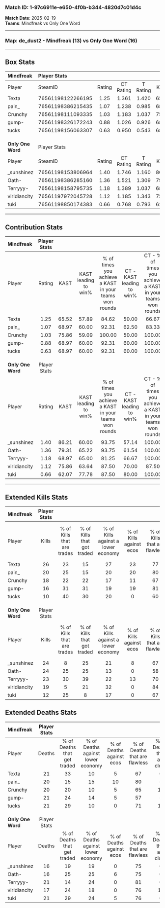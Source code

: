 ### Match ID: 1-97c6911e-e650-4f0b-b344-4820d7c01d4c  
**Match Date**: 2025-02-19  
**Teams**: Mindfreak vs Only One Word  

---  

### **Map**: de_dust2 - Mindfreak (13) vs Only One Word (16)  
---  

## Box Stats  

| **Mindfreak**     | Player Stats      |        |           |          |       |      |       |         |        |      |     |
| :- | :- | :-: | :-: | :-: | :-: | :-: | :-: | :-: | :-: | :-: | :-: |
| Player            | SteamID           | Rating | CT Rating | T Rating | KAST  | ADR  | Kills | Assists | Deaths | K/D  | HS% |
| Texta             | 76561198122266195 |  1.25  |   1.361   |  1.420   | 65.52 | 92.8 |  26   |    6    |   21   | 1.24 | 46  |
| pain_             | 76561198386215435 |  1.07  |   1.238   |  0.985   | 68.97 | 81.0 |  20   |    5    |   20   | 1.00 | 50  |
| Crunchy           | 76561198111093335 |  1.03  |   1.183   |  1.037   | 75.86 | 71.7 |  18   |    5    |   20   | 0.90 | 72  |
| gump-             | 76561198326172243 |  0.88  |   1.026   |  0.926   | 68.97 | 60.0 |  16   |   10    |   21   | 0.76 | 62  |
| tucks             | 76561198156063307 |  0.63  |   0.950   |  0.543   | 68.97 | 38.1 |  10   |    8    |   21   | 0.48 | 30  |
|                   |                   |        |           |          |       |      |       |         |        |      |     |
|                   |                   |        |           |          |       |      |       |         |        |      |     |
|                   |                   |        |           |          |       |      |       |         |        |      |     |
| **Only One Word** | Player Stats      |        |           |          |       |      |       |         |        |      |     |
| Player            | SteamID           | Rating | CT Rating | T Rating | KAST  | ADR  | Kills | Assists | Deaths | K/D  | HS% |
| _sunshinez        | 76561198153806964 |  1.40  |   1.746   |  1.160   | 86.21 | 82.7 |  24   |    7    |   16   | 1.50 | 58  |
| Oath-             | 76561198386285160 |  1.36  |   1.521   |  1.309   | 79.31 | 86.8 |  24   |    6    |   16   | 1.50 | 75  |
| Terryyy-          | 76561198158795735 |  1.18  |   1.389   |  1.037   | 68.97 | 89.7 |  23   |    9    |   21   | 1.10 | 43  |
| viridiancity      | 76561197972045728 |  1.12  |   1.185   |  1.343   | 75.86 | 72.7 |  19   |    4    |   17   | 1.12 | 26  |
| tuki              | 76561198850174383 |  0.66  |   0.768   |  0.793   | 62.07 | 45.1 |  12   |    9    |   21   | 0.57 | 58  |
---  

## Contribution Stats  

| **Mindfreak**     | Player Stats |       |                      |                                                        |                           |                                                             |                          |                                                            |
| :- | :-: | :-: | :-: | :-: | :-: | :-: | :-: | :-: |
| Player            |    Rating    | KAST  | KAST leading to win% | % of times you achieve a KAST in your teams won rounds | CT - KAST leading to win% | CT - % of times you achieve a KAST in your teams won rounds | T - KAST leading to win% | T - % of times you achieve a KAST in your teams won rounds |
| Texta             |     1.25     | 65.52 |        57.89         |                         84.62                          |           50.00           |                            66.67                            |          63.64           |                           100.00                           |
| pain_             |     1.07     | 68.97 |        60.00         |                         92.31                          |           62.50           |                            83.33                            |          58.33           |                           100.00                           |
| Crunchy           |     1.03     | 75.86 |        59.09         |                         100.00                         |           50.00           |                           100.00                            |          70.00           |                           100.00                           |
| gump-             |     0.88     | 68.97 |        60.00         |                         92.31                          |           60.00           |                           100.00                            |          60.00           |                           85.71                            |
| tucks             |     0.63     | 68.97 |        60.00         |                         92.31                          |           60.00           |                           100.00                            |          60.00           |                           85.71                            |
|                   |              |       |                      |                                                        |                           |                                                             |                          |                                                            |
|                   |              |       |                      |                                                        |                           |                                                             |                          |                                                            |
|                   |              |       |                      |                                                        |                           |                                                             |                          |                                                            |
| **Only One Word** | Player Stats |       |                      |                                                        |                           |                                                             |                          |                                                            |
| Player            |    Rating    | KAST  | KAST leading to win% | % of times you achieve a KAST in your teams won rounds | CT - KAST leading to win% | CT - % of times you achieve a KAST in your teams won rounds | T - KAST leading to win% | T - % of times you achieve a KAST in your teams won rounds |
| _sunshinez        |     1.40     | 86.21 |        60.00         |                         93.75                          |           57.14           |                           100.00                            |          63.64           |                           87.50                            |
| Oath-             |     1.36     | 79.31 |        65.22         |                         93.75                          |           61.54           |                           100.00                            |          70.00           |                           87.50                            |
| Terryyy-          |     1.18     | 68.97 |        65.00         |                         81.25                          |           66.67           |                           100.00                            |          62.50           |                           62.50                            |
| viridiancity      |     1.12     | 75.86 |        63.64         |                         87.50                          |           70.00           |                            87.50                            |          58.33           |                           87.50                            |
| tuki              |     0.66     | 62.07 |        77.78         |                         87.50                          |           80.00           |                           100.00                            |          75.00           |                           75.00                            |
---  

## Extended Kills Stats  

| **Mindfreak**     | Player Stats |                            |                            |                                    |                         |                              |                                 |                                       |                    |           |
| :- | :-: | :-: | :-: | :-: | :-: | :-: | :-: | :-: | :-: | :-: |
| Player            |    Kills     | % of Kills that are trades | % of Kills that got traded | % of Kills against a lower economy | % of Kills against ecos | % of Kills that are flawless | % of Kills that are close duels | % of Kills that are assisted by flash | Pistol Round Kills | AWP Kills |
| Texta             |      26      |             23             |             15             |                 27                 |           23            |              77              |                0                |                   4                   |         0          |     0     |
| pain_             |      20      |             25             |             15             |                 20                 |           20            |              80              |               10                |                  10                   |         6          |     4     |
| Crunchy           |      18      |             22             |             22             |                 17                 |           11            |              67              |                0                |                   0                   |         0          |     3     |
| gump-             |      16      |             31             |             31             |                 19                 |           19            |              81              |                0                |                   6                   |         1          |     0     |
| tucks             |      10      |             40             |             30             |                 20                 |            0            |              60              |               10                |                  10                   |         2          |     1     |
|                   |              |                            |                            |                                    |                         |                              |                                 |                                       |                    |           |
|                   |              |                            |                            |                                    |                         |                              |                                 |                                       |                    |           |
|                   |              |                            |                            |                                    |                         |                              |                                 |                                       |                    |           |
| **Only One Word** | Player Stats |                            |                            |                                    |                         |                              |                                 |                                       |                    |           |
| Player            |    Kills     | % of Kills that are trades | % of Kills that got traded | % of Kills against a lower economy | % of Kills against ecos | % of Kills that are flawless | % of Kills that are close duels | % of Kills that are assisted by flash | Pistol Round Kills | AWP Kills |
| _sunshinez        |      24      |             8              |             25             |                 21                 |            8            |              67              |                0                |                  13                   |         0          |     1     |
| Oath-             |      24      |             25             |             25             |                 13                 |            0            |              58              |               17                |                  13                   |         2          |     3     |
| Terryyy-          |      23      |             30             |             39             |                 22                 |           13            |              70              |                0                |                  13                   |         0          |     1     |
| viridiancity      |      19      |             5              |             21             |                 32                 |            0            |              84              |               11                |                  11                   |         10         |     2     |
| tuki              |      12      |             25             |             8              |                 17                 |            0            |              67              |                8                |                  17                   |         0          |     0     |
## Extended Deaths Stats  

| **Mindfreak**     | Player Stats |                             |                                   |                          |                               |                            |                           |               |
| :- | :-: | :-: | :-: | :-: | :-: | :-: | :-: | :-: |
| Player            |    Deaths    | % of Deaths that get traded | % of Deaths against lower economy | % of Deaths against ecos | % of Deaths that are flawless | % of Deaths that are close | % of Deaths while blinded | Deaths to AWP |
| Texta             |      21      |             33              |                10                 |            5             |              67               |             0              |            24             |       3       |
| pain_             |      20      |             15              |                15                 |            10            |              80               |             5              |            15             |       4       |
| Crunchy           |      20      |             20              |                10                 |            5             |              65               |             10             |             5             |       2       |
| gump-             |      21      |             24              |                14                 |            5             |              57               |             5              |            14             |       0       |
| tucks             |      21      |             29              |                10                 |            0             |              71               |             14             |             5             |       3       |
|                   |              |                             |                                   |                          |                               |                            |                           |               |
|                   |              |                             |                                   |                          |                               |                            |                           |               |
|                   |              |                             |                                   |                          |                               |                            |                           |               |
| **Only One Word** | Player Stats |                             |                                   |                          |                               |                            |                           |               |
| Player            |    Deaths    | % of Deaths that get traded | % of Deaths against lower economy | % of Deaths against ecos | % of Deaths that are flawless | % of Deaths that are close | % of Deaths while blinded | Deaths to AWP |
| _sunshinez        |      16      |             19              |                19                 |            0             |              75               |             6              |             0             |       2       |
| Oath-             |      16      |             25              |                25                 |            6             |              75               |             0              |             6             |       1       |
| Terryyy-          |      21      |             14              |                24                 |            0             |              81               |             0              |             5             |       2       |
| viridiancity      |      17      |             24              |                18                 |            0             |              76               |             12             |             6             |       0       |
| tuki              |      21      |             29              |                24                 |            5             |              76               |             0              |            10             |       4       |
